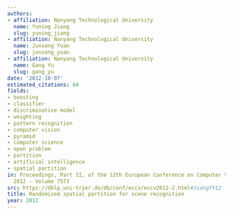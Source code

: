 ```yaml
---
authors:
- affiliation: Nanyang Technological University
  name: Yuning Jiang
  slug: yuning_jiang
- affiliation: Nanyang Technological University
  name: Junsong Yuan
  slug: junsong_yuan
- affiliation: Nanyang Technological University
  name: Gang Yu
  slug: gang_yu
date: '2012-10-07'
estimated_citations: 84
fields:
- boosting
- classifier
- discriminative model
- weighting
- pattern recognition
- computer vision
- pyramid
- computer science
- open problem
- partition
- artificial intelligence
- spatial partition
in: Proceedings, Part II, of the 12th European Conference on Computer Vision --- ECCV
  2012 - Volume 7573
src: https://dblp.uni-trier.de/db/conf/eccv/eccv2012-2.html#JiangYY12
title: Randomized spatial partition for scene recognition
year: 2012
---
```

